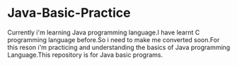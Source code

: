 # Java-Basic-Practice
Currently i'm learning Java programming language.I have learnt C programming language before.So i need to make me converted soon.For this reson i'm practicing and understanding the basics of Java programming Language.This repository is for Java basic programs.
